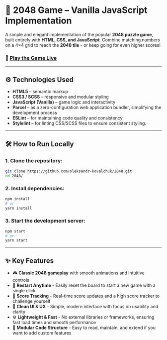 # 🧩 2048 Game – Vanilla JavaScript Implementation

A simple and elegant implementation of the popular **2048 puzzle game**, built entirely with **HTML, CSS, and JavaScript**.
Combine matching numbers on a 4×4 grid to reach the **2048 tile** - or keep going for even higher scores!

### 🔗 [Play the Game Live](https://oleksandr-kovalchuk.github.io/2048/)

---

## ⚙️ Technologies Used

- **HTML5** – semantic markup
- **CSS3 / SCSS** – responsive and modular styling
- **JavaScript (Vanilla)** – game logic and interactivity
- **Parcel** – as a zero-configuration web application bundler, simplifying the development process
- **ESLint** – for maintaining code quality and consistency
- **Stylelint** – for linting CSS/SCSS files to ensure consistent styling.

---

## 🛠️ How to Run Locally

### 1. Clone the repository:

```bash
git clone https://github.com/oleksandr-kovalchuk/2048.git
cd 2048/
```

### 2. Install dependencies:

```bash
npm install
# or
yarn install
```

### 3. Start the development server:

```bash
npm start
# or
yarn start
```

---

## ✨ Key Features

- 🎮 **Classic 2048 gameplay** with smooth animations and intuitive controls
- 🔁 **Restart Anytime** - Easily reset the board to start a new game with a single click
- 🧮 **Score Tracking** - Real-time score updates and a high score tracker to challenge yourself
- 🎨 **Clean UI & UX** - Simple, modern interface with focus on usability and clarity
- ⚙️ **Lightweight & Fast** - No external libraries or frameworks, ensuring fast load times and smooth performance
- 🧩 **Modular Code Structure** - Easy to read, maintain, and extend if you want to add custom features
